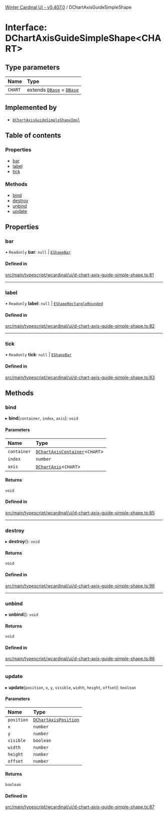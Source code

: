 [Winter Cardinal UI - v0.407.0](../index.md) / DChartAxisGuideSimpleShape

# Interface: DChartAxisGuideSimpleShape\<CHART\>

## Type parameters

| Name | Type |
| :------ | :------ |
| `CHART` | extends [`DBase`](../classes/DBase.md) = [`DBase`](../classes/DBase.md) |

## Implemented by

- [`DChartAxisGuideSimpleShapeImpl`](../classes/DChartAxisGuideSimpleShapeImpl.md)

## Table of contents

### Properties

- [bar](DChartAxisGuideSimpleShape.md#bar)
- [label](DChartAxisGuideSimpleShape.md#label)
- [tick](DChartAxisGuideSimpleShape.md#tick)

### Methods

- [bind](DChartAxisGuideSimpleShape.md#bind)
- [destroy](DChartAxisGuideSimpleShape.md#destroy)
- [unbind](DChartAxisGuideSimpleShape.md#unbind)
- [update](DChartAxisGuideSimpleShape.md#update)

## Properties

### bar

• `Readonly` **bar**: ``null`` \| [`EShapeBar`](../classes/EShapeBar.md)

#### Defined in

[src/main/typescript/wcardinal/ui/d-chart-axis-guide-simple-shape.ts:81](https://github.com/winter-cardinal/winter-cardinal-ui/blob/v0.407.0/src/main/typescript/wcardinal/ui/d-chart-axis-guide-simple-shape.ts#L81)

___

### label

• `Readonly` **label**: ``null`` \| [`EShapeRectangleRounded`](../classes/EShapeRectangleRounded.md)

#### Defined in

[src/main/typescript/wcardinal/ui/d-chart-axis-guide-simple-shape.ts:82](https://github.com/winter-cardinal/winter-cardinal-ui/blob/v0.407.0/src/main/typescript/wcardinal/ui/d-chart-axis-guide-simple-shape.ts#L82)

___

### tick

• `Readonly` **tick**: ``null`` \| [`EShapeBar`](../classes/EShapeBar.md)

#### Defined in

[src/main/typescript/wcardinal/ui/d-chart-axis-guide-simple-shape.ts:83](https://github.com/winter-cardinal/winter-cardinal-ui/blob/v0.407.0/src/main/typescript/wcardinal/ui/d-chart-axis-guide-simple-shape.ts#L83)

## Methods

### bind

▸ **bind**(`container`, `index`, `axis`): `void`

#### Parameters

| Name | Type |
| :------ | :------ |
| `container` | [`DChartAxisContainer`](DChartAxisContainer.md)\<`CHART`\> |
| `index` | `number` |
| `axis` | [`DChartAxis`](DChartAxis.md)\<`CHART`\> |

#### Returns

`void`

#### Defined in

[src/main/typescript/wcardinal/ui/d-chart-axis-guide-simple-shape.ts:85](https://github.com/winter-cardinal/winter-cardinal-ui/blob/v0.407.0/src/main/typescript/wcardinal/ui/d-chart-axis-guide-simple-shape.ts#L85)

___

### destroy

▸ **destroy**(): `void`

#### Returns

`void`

#### Defined in

[src/main/typescript/wcardinal/ui/d-chart-axis-guide-simple-shape.ts:96](https://github.com/winter-cardinal/winter-cardinal-ui/blob/v0.407.0/src/main/typescript/wcardinal/ui/d-chart-axis-guide-simple-shape.ts#L96)

___

### unbind

▸ **unbind**(): `void`

#### Returns

`void`

#### Defined in

[src/main/typescript/wcardinal/ui/d-chart-axis-guide-simple-shape.ts:86](https://github.com/winter-cardinal/winter-cardinal-ui/blob/v0.407.0/src/main/typescript/wcardinal/ui/d-chart-axis-guide-simple-shape.ts#L86)

___

### update

▸ **update**(`position`, `x`, `y`, `visible`, `width`, `height`, `offset`): `boolean`

#### Parameters

| Name | Type |
| :------ | :------ |
| `position` | [`DChartAxisPosition`](../index.md#dchartaxisposition-1) |
| `x` | `number` |
| `y` | `number` |
| `visible` | `boolean` |
| `width` | `number` |
| `height` | `number` |
| `offset` | `number` |

#### Returns

`boolean`

#### Defined in

[src/main/typescript/wcardinal/ui/d-chart-axis-guide-simple-shape.ts:87](https://github.com/winter-cardinal/winter-cardinal-ui/blob/v0.407.0/src/main/typescript/wcardinal/ui/d-chart-axis-guide-simple-shape.ts#L87)
